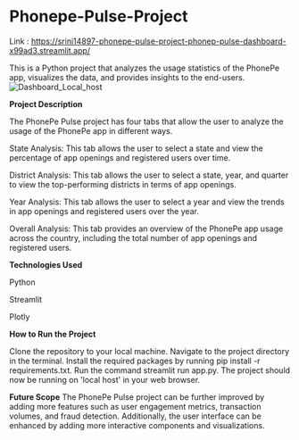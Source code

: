 # Phonepe-Pulse-Project



Link : https://srini14897-phonepe-pulse-project-phonep-pulse-dashboard-x99ad3.streamlit.app/

This is a Python project that analyzes the usage statistics of the PhonePe app, visualizes the data, and provides insights to the end-users.
![Dashboard_Local_host](https://user-images.githubusercontent.com/112272390/236646733-dca8fd0b-3a8c-4cfb-8664-882540f5849a.jpg)

**Project Description**


The PhonePe Pulse project has four tabs that allow the user to analyze the usage of the PhonePe app in different ways.

State Analysis: This tab allows the user to select a state and view the percentage of app openings and registered users over time.

District Analysis: This tab allows the user to select a state, year, and quarter to view the top-performing districts in terms of app openings.

Year Analysis: This tab allows the user to select a year and view the trends in app openings and registered users over the year.

Overall Analysis: This tab provides an overview of the PhonePe app usage across the country, including the total number of app openings and registered users.

**Technologies Used**

Python

Streamlit

Plotly

**How to Run the Project**

Clone the repository to your local machine.
Navigate to the project directory in the terminal.
Install the required packages by running pip install -r requirements.txt.
Run the command streamlit run app.py.
The project should now be running on 'local host' in your web browser.


**Future Scope**
The PhonePe Pulse project can be further improved by adding more features such as user engagement metrics, transaction volumes, and fraud detection. Additionally, the user interface can be enhanced by adding more interactive components and visualizations.
